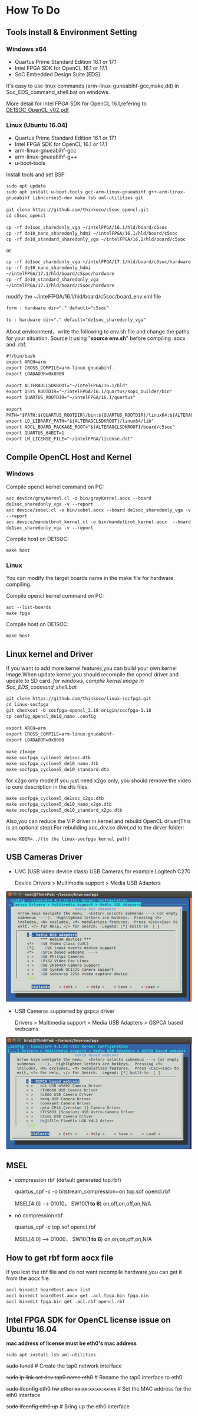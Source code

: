 # How To Do
## Tools install & Environment Setting
### Windows x64

- Quartus Prime Standard Edition 16.1 or 17.1
- Intel FPGA SDK for OpenCL 16.1 or 17.1
- SoC Embedded Design Suite (EDS)

It's easy to use linux commands (arm-linux-guneabihf-gcc,make,dd) in Soc_EDS_command_shell.bat on windows.

More detail for Intel FPGA SDK for OpenCL 16.1,refering to [DE1SOC_OpenCL_v02.pdf](http://www.terasic.com.cn/attachment/archive/836/DE1SOC_OpenCL_v02.pdf)

### Linux (Ubuntu 16.04)

- Quartus Prime Standard Edition 16.1 or 17.1
- Intel FPGA SDK for OpenCL 16.1 or 17.1
- arm-linux-gnueabihf-gcc
- arm-linux-gnueabihf-g++
- u-boot-tools

Install tools and set BSP

	sudo apt update
	sudo apt install u-boot-tools gcc-arm-linux-gnueabihf g++-arm-linux-gnueabihf libncurses5-dev make lsb uml-utilities git

	git clone https://github.com/thinkoco/c5soc_opencl.git
	cd c5soc_opencl

	cp -rf de1soc_sharedonly_vga ~/intelFPGA/16.1/hld/board/c5soc
	cp -rf de10_nano_sharedonly_hdmi ~/intelFPGA/16.1/hld/board/c5soc
	cp -rf de10_standard_sharedonly_vga ~/intelFPGA/16.1/hld/board/c5soc
or

	cp -rf de1soc_sharedonly_vga ~/intelFPGA/17.1/hld/board/c5soc/hardware
	cp -rf de10_nano_sharedonly_hdmi ~/intelFPGA/17.1/hld/board/c5soc/hardware
	cp -rf de10_standard_sharedonly_vga ~/intelFPGA/17.1/hld/board/c5soc/hardware


modify the ~/intelFPGA/16.1/hld/board/c5soc/board_env.xml file

	form : hardware dir="." default="c5soc"

	to : hardware dir="." default="de1soc_sharedonly_vga"
	
About  environment，write the following to env.sh file and change the paths for your situation. Source it using "**source env.sh**" before compiling .aocx and .rbf.

	#!/bin/bash
	export ARCH=arm
	export CROSS_COMPILE=arm-linux-gnueabihf-
	export LOADADDR=0x8000

	export ALTERAOCLSDKROOT="~/intelFPGA/16.1/hld"
	export QSYS_ROOTDIR="~/intelFPGA/16.1/quartus/sopc_builder/bin"
	export QUARTUS_ROOTDIR="~/intelFPGA/16.1/quartus"

	export PATH="$PATH:${QUARTUS_ROOTDIR}/bin:${QUARTUS_ROOTDIR}/linux64:${ALTERAOCLSDKROOT}/linux64/bin:${ALTERAOCLSDKROOT}/bin"
	export LD_LIBRARY_PATH="${ALTERAOCLSDKROOT}/linux64/lib"
	export AOCL_BOARD_PACKAGE_ROOT="${ALTERAOCLSDKROOT}/board/c5soc"
	export QUARTUS_64BIT=1
	export LM_LICENSE_FILE="~/intelFPGA/license.dat"




## Compile OpenCL Host  and Kernel

### Windows

Compile opencl kernel command on PC:

	aoc device/grayKernel.cl -o bin/grayKernel.aocx --board de1soc_sharedonly_vga -v --report
	aoc device/sobel.cl -o bin/sobel.aocx --board de1soc_sharedonly_vga -v --report
	aoc device/mandelbrot_kernel.cl -o bin/mandelbrot_kernel.aocx  --board de1soc_sharedonly_vga -v --report 

Compile host on DE1SOC:

	make host

### Linux
You can modify the target boards name in the make file for hardware compiling.

Compile opencl kernel command on PC:

	aoc --list-boards
	make fpga

Compile host on DE1SOC:

	make host


## Linux kernel and Driver
If you want to add more kernel features,you can build your own kernel image.When update kernel,you should recompile the opencl driver and update to SD card.
*for windows, complie kernel image in Soc_EDS_coomand_shell.bat*

	git clone https://github.com/thinkoco/linux-socfpga.git
	cd linux-socfpga
	git checkout -b socfpga-opencl_3.18 origin/socfpga-3.18
	cp config_opencl_de10_nano .config
	
	export ARCH=arm
	export CROSS_COMPILE=arm-linux-gnueabihf-
	export LOADADDR=0x8000

	make zImage
	make socfpga_cyclone5_de1soc.dtb
	make socfpga_cyclone5_de10_nano.dtb
	make socfpga_cyclone5_de10_standard.dtb

for x2go only mode.If you just need x2go only, you should remove the video ip core description in the dts files.

	make socfpga_cyclone5_de1soc_x2go.dtb
	make socfpga_cyclone5_de10_nano_x2go.dtb
	make socfpga_cyclone5_de10_standard_x2go.dtb

Also,you can reduce the VIP driver in kernel and rebuild OpenCL driver(This is an optional step).For rebuliding aoc_drv.ko diver,cd to the dirver folder:

	make KDIR=../(to the linux-socfpga kernel path)

## USB Cameras Driver

- UVC (USB video device class) USB Cameras,for example Logitech C270

	Device Drivers > Multimedia support > Media USB Adapters
	
![](picture/uvc.png)

- USB Cameras supported by gspca driver

	Drivers > Multimedia support > Media USB Adapters > GSPCA based webcams
	
![](picture/gspca.png)

## MSEL
- compression rbf (default generated top.rbf)

	quartus_cpf -c -o bitstream_compression=on top.sof opencl.rbf

	MSEL[4:0] ——> 01010， SW10(**1 to 6**) on,off,on,off,on,N/A

- no compression rbf

	quartus_cpf -c top.sof opencl.rbf

	MSEL[4:0] ——> 01000， SW10(**1 to 6**) on,on,on,off,on,N/A

## How to get rbf  form aocx file

If you lost the rbf file and do not want recompile hardware,you can get it from the aocx file.

	aocl binedit boardtest.aocx list
	aocl binedit boardtest.aocx get .acl.fpga.bin fpga.bin
	aocl binedit fpga.bin get .acl.rbf opencl.rbf


## Intel FPGA SDK for OpenCL license issue on Ubuntu 16.04

**mac address of license must be eth0's mac address**

	sudo apt install lsb uml-utilities

~~sudo tunctl~~                                           # Create the tap0 network interface

~~sudo ip link set dev tap0 name eth0~~                   # Rename the tap0 interface to eth0

~~sudo ifconfig eth0 hw ether xx:xx:xx:xx:xx:xx~~         # Set the MAC address for the eth0 interface

~~sudo ifconfig eth0 up~~                                 # Bring up the eth0 interface

